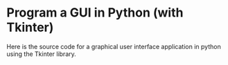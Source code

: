 # Program a GUI in Python (with Tkinter) 
Here is the source code for a graphical user interface application in python using the Tkinter library.
